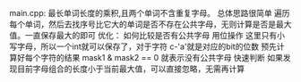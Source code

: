main.cpp:
最长单词长度的乘积,且两个单词不含重复字母。
总体思路很简单
遍历每个单词，然后去找序号比它大的单词是否不存在公共字母，无则计算是否是最大值。一直保存最大的即可
优化：
如何比较是否有公共字母
用位操作
这里只有小写字母，所以一个int就可以保存了，对于字符 c-'a'就是对应的bit的位数
预先计算好每个字符的结果
mask1 & mask2 == 0 就表示没有公共字母
快速判断
如果发现目前字母组合的长度小于当前最大值，可以直接忽略，无需再计算
